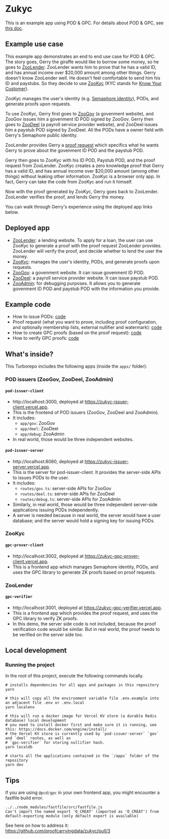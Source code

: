 # Zukyc

This is an example app using POD & GPC.
For details about POD & GPC, see [this doc](https://zupass.org/pod).

## Example use case

This example app demonstrates an end to end use case for POD & GPC. The story goes, Gerry the giraffe would like to borrow some money, so he goes to [ZooLender](https://zukyc-gpc-verifier.vercel.app). ZooLender wants him to prove that he has a valid ID, and has annual income over $20,000 amount among other things. Gerry doesn't know ZooLender well. He doesn't feel comfortable to send him his ID and paystubs. So they decide to use [ZooKyc](https://zukyc-gpc-prover-client.vercel.app) (KYC stands for [Know Your Customer](https://en.wikipedia.org/wiki/Know_your_customer)).

ZooKyc manages the user's identity (e.g. [Semaphore identity](https://docs.semaphore.pse.dev/V3/guides/identities)), PODs, and generate proofs upon requests.

To use ZooKyc, Gerry first goes to [ZooGov](https://zukyc-issuer-client.vercel.app/gov) (a govenment website), and ZooGov issues him a govenment ID POD signed by ZooGov. Gerry then goes to [ZooDeel](https://zukyc-issuer-client.vercel.app/deel) (a payroll service provider website), and ZooDeel issues him a paystub POD signed by ZooDeel. All the PODs have a owner field with Gerry's Semaphore public identity.

ZooLender provides Gerry a [proof request](https://github.com/proofcarryingdata/zukyc/blob/main/apps/gpc-verifier/app/hooks/useProofRequest.ts) which specifics what he wants Gerry to prove about the govenment ID POD and the paystub POD.

Gerry then goes to ZooKyc with his ID POD, Paystub POD, and the proof request from ZooLender. ZooKyc creates a zero knowledge proof that Gerry has a valid ID, and has annual income over $20,000 amount (among other things) without leaking other information. ZooKyc is a browser only app. In fact, Gerry can take the code from ZooKyc and run it himself.

Now with the proof generated by ZooKyc, Gerry goes back to ZooLender. ZooLender verifies the proof, and lends Gerry the money.

You can walk through Gerry's experience using the deployed app links below.

## Deployed app

- [ZooLender](https://zukyc-gpc-verifier.vercel.app): a lending website. To apply for a loan, the user can use ZooKyc to generate a proof with the proof request ZooLender provides. ZooLender will verify the proof, and decide whether to lend the user the money.
- [ZooKyc](https://zukyc-gpc-prover-client.vercel.app): manages the user's identity, PODs, and generate proofs upon requests.
- [ZooGov](https://zukyc-issuer-client.vercel.app/gov): a govenment website. It can issue govenment ID POD.
- [ZooDeel](https://zukyc-issuer-client.vercel.app/deel): a payroll service provider website. It can issue paystub POD.
- [ZooAdmin](https://zukyc-issuer-client.vercel.app/debug): for debugging purposes. It allows you to generate govenment ID POD and paystub POD with the information you provide.

## Example code

- How to issue PODs: [code](https://github.com/proofcarryingdata/zukyc/blob/main/apps/pod-issuer-server/src/routes/debug.ts#L92-L114)
- Proof request (what you want to prove, including proof configuration, and optionally membership lists, external nullifier and watermark): [code](https://github.com/proofcarryingdata/zukyc/blob/main/apps/gpc-verifier/app/hooks/useProofRequest.ts)
- How to create GPC proofs (based on the proof request): [code](https://github.com/proofcarryingdata/zukyc/blob/main/apps/gpc-prover-client/app/util/generateProof.ts)
- How to verify GPC proofs: [code](https://github.com/proofcarryingdata/zukyc/blob/main/apps/gpc-verifier/app/util/verifyProof.ts)

## What's inside?

This Turborepo includes the following apps (inside the `apps/` folder):

### POD issuers (ZooGov, ZooDeel, ZooAdmin)

#### `pod-issuer-client`

- http://localhost:3000, deployed at https://zukyc-issuer-client.vercel.app.
- This is the frontend of POD issuers (ZooGov, ZooDeel and ZooAdmin).
- It includes:
  - `app/gov`: ZooGov
  - `app/deel`: ZooDeel
  - `app/debug`: ZooAdmin
- In real world, those would be three independent websites.

#### `pod-issuer-server`

- http://localhost:8080, deployed at https://zukyc-issuer-server.vercel.app.
- This is the server for pod-issuer-client. It provides the server-side APIs to issues PODs to the user.
- It includes:
  - `routes/gov.ts`: server-side APIs for ZooGov
  - `routes/deel.ts`: server-side APIs for ZooDeel
  - `routes/debug.ts`: server-side APIs for ZooAdmin
- Similarly, in real world, those would be three independent server-side applications issuing PODs independently.
- A server is needed because in real world, the server would have a user database; and the server would hold a signing key for issuing PODs.

### ZooKyc

#### `gpc-prover-client`

- http://localhost:3002, deployed at https://zukyc-gpc-prover-client.vercel.app.
- This is a frontend app which manages Semaphore identity, PODs, and uses the GPC library to generate ZK proofs based on proof requests.

### ZooLender

#### `gpc-verifier`

- http://localhost:3001, deployed at https://zukyc-gpc-verifier.vercel.app.
- This is a frontend app which provides the proof request, and uses the GPC library to verify ZK proofs.
- In this demo, the server side code is not included, because the proof verification code would be similar. But in real world, the proof needs to be verified on the server side too.

## Local development

### Running the project

In the root of this project, execute the following commands locally.

```
# installs dependencies for all apps and packages in this repository
yarn

# this will copy all the environment variable file .env.example into an adjacent file .env or .env.local
yarn localenv

# this will run a docker image for Vercel KV store (a durable Redis database) local development
# you need to install docker first and make sure it is running, see this: https://docs.docker.com/engine/install/
# the Vercel KV store is currently used by `pod-issuer-server` `gov` and `deel` routes, as well as
# `gpc-verifier` for storing nullifier hash.
yarn localdb

# starts all the applications contained in the `/apps` folder of the repository
yarn dev
```

## Tips
If you are using `@pcd/gpc` in your own frontend app, you might encounter a fastfile build error.
```
../../node_modules/fastfile/src/fastfile.js
Can't import the named export 'O_CREAT' (imported as 'O_CREAT') from default-exporting module (only default export is available)
```
See here on how to address it: https://github.com/proofcarryingdata/zukyc/pull/3
